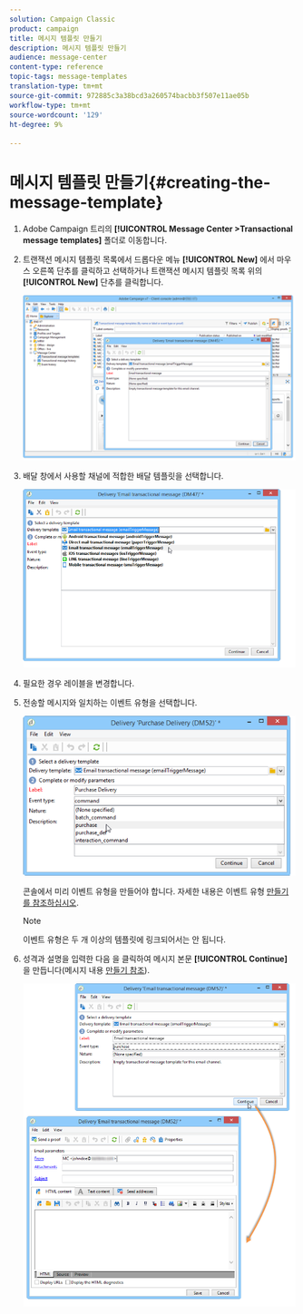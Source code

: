 ```yaml
---
solution: Campaign Classic
product: campaign
title: 메시지 템플릿 만들기
description: 메시지 템플릿 만들기
audience: message-center
content-type: reference
topic-tags: message-templates
translation-type: tm+mt
source-git-commit: 972885c3a38bcd3a260574bacbb3f507e11ae05b
workflow-type: tm+mt
source-wordcount: '129'
ht-degree: 9%

---
```



# 메시지 템플릿 만들기{#creating-the-message-template}

1. Adobe Campaign 트리의 **[!UICONTROL Message Center >Transactional message templates]** 폴더로 이동합니다.
1. 트랜잭션 메시지 템플릿 목록에서 드롭다운 메뉴 **[!UICONTROL New]** 에서 마우스 오른쪽 단추를 클릭하고 선택하거나 트랜잭션 메시지 템플릿 목록 위의 **[!UICONTROL New]** 단추를 클릭합니다.

   ![](assets/messagecenter_create_model_001.png)

1. 배달 창에서 사용할 채널에 적합한 배달 템플릿을 선택합니다.

   ![](assets/messagecenter_create_model_002.png)

1. 필요한 경우 레이블을 변경합니다.
1. 전송할 메시지와 일치하는 이벤트 유형을 선택합니다.

   ![](assets/messagecenter_create_model_003.png)

   콘솔에서 미리 이벤트 유형을 만들어야 합니다. 자세한 내용은 이벤트 유형 [만들기를 참조하십시오](../../message-center/using/creating-event-types.md).

   >[!NOTE]
   >
   >이벤트 유형은 두 개 이상의 템플릿에 링크되어서는 안 됩니다.

1. 성격과 설명을 입력한 다음 을 클릭하여 메시지 본문 **[!UICONTROL Continue]** 을 만듭니다(메시지 내용 [만들기 참조](../../message-center/using/creating-message-content.md)).

   ![](assets/messagecenter_create_model_004.png)

